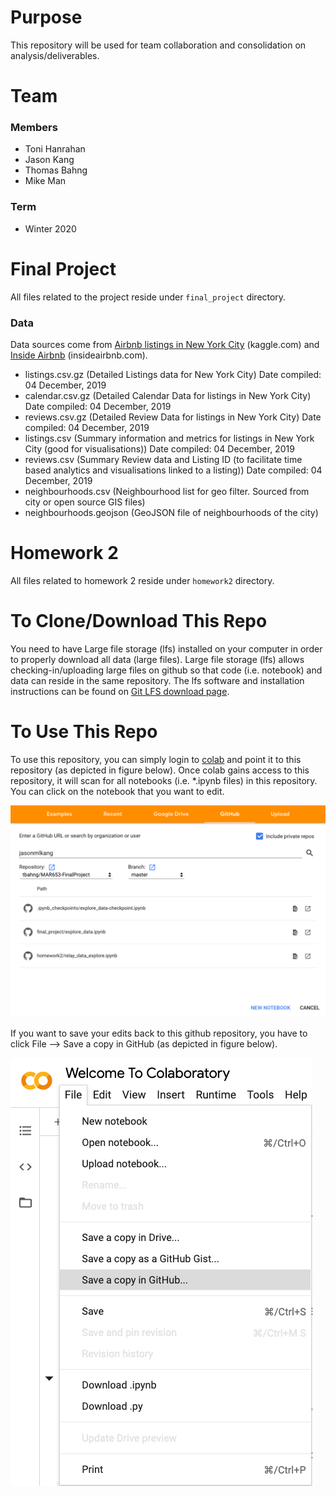 # Purpose

This repository will be used for team collaboration and consolidation on
analysis/deliverables.

# Team

### Members

- Toni Hanrahan
- Jason Kang
- Thomas Bahng
- Mike Man

### Term

- Winter 2020

# Final Project

All files related to the project reside under `final_project` directory.

### Data

Data sources come from
[Airbnb listings in New York City](https://www.kaggle.com/dgomonov/new-york-city-airbnb-open-data#AB_NYC_2019.csv)
(kaggle.com) and [Inside Airbnb](http://insideairbnb.com/get-the-data.html) (insideairbnb.com).

- listings.csv.gz (Detailed Listings data for New York City) Date compiled: 04
  December, 2019
- calendar.csv.gz (Detailed Calendar Data for listings in New York City) Date
  compiled: 04 December, 2019
- reviews.csv.gz (Detailed Review Data for listings in New York City) Date
  compiled: 04 December, 2019
- listings.csv (Summary information and metrics for listings in New York City
  (good for visualisations)) Date compiled: 04 December, 2019
- reviews.csv (Summary Review data and Listing ID (to facilitate time based
  analytics and visualisations linked to a listing)) Date compiled: 04 December,
  2019
- neighbourhoods.csv (Neighbourhood list for geo filter. Sourced from city or
  open source GIS files)
- neighbourhoods.geojson (GeoJSON file of neighbourhoods of the city)

# Homework 2

All files related to homework 2 reside under `homework2` directory.

# To Clone/Download This Repo

You need to have Large file storage (lfs) installed on your computer in order
to properly download all data (large files). Large file storage (lfs) allows
checking-in/uploading large files on github so that code (i.e. notebook) and
data can reside in the same repository. The lfs software and installation
instructions can be found on
[Git LFS download page](https://git-lfs.github.com/).

# To Use This Repo

To use this repository, you can simply login to
[colab](https://colab.research.google.com/) and point it to this repository (as
depicted in figure below). Once colab gains access to this repository, it will
scan for all notebooks (i.e. *.ipynb files) in this repository. You can click on
the notebook that you want to edit.

![Colab Login](/images/colab_login.png)

If you want to save your edits back to this github repository, you have to click
File --> Save a copy in GitHub (as depicted in figure below).

![Colab Save](/images/colab_save.png)

